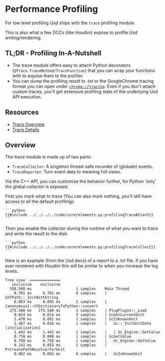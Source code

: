 # Performance Profiling
For low level profiling Usd ships with the `trace` profiling module.

This is also what a few DCCs (like Houdini) expose to profile Usd writing/rendering.

## TL;DR - Profiling In-A-Nutshell
- The trace module offers easy to attach Python decorators (`@Trace.TraceMethod/TraceFunction`) that you can wrap your functions with to expose them to the profiler.
- You can dump the profiling result to .txt or the GoogleChrome tracing format you can open under [`chrome://tracing`](chrome://tracing). Even if you don't attach custom traces, you'll get extensive profiling stats of the underlying Usd API execution.

## Resources
- [Trace Overview](https://openusd.org/dev/api/trace_page_front.html)
- [Trace Details](https://openusd.org/dev/api/trace_page_detail.html)

## Overview
The trace module is made up of two parts:
- `TraceCollector`: A singleton thread-safe recorder of (globale) events.
- `TraceReporter`: Turn event data to meaning full views.

Via the C++ API, you can customize the behavior further, for Python 'only' the global collector is exposed.

First you mark what to trace (You can also mark nothing, you'll still have access to all the default profiling):
~~~admonish info title=""
```python
{{#include ../../../../code/core/elements.py:profilingTraceAttach}}
```
~~~
Then you enable the collector during the runtime of what you want to trace and write the result to the disk.
~~~admonish info title=""
```python
{{#include ../../../../code/core/elements.py:profilingTraceCollect}}
```
~~~

Here is an example (from the Usd docs) of a report to a .txt file. If you have ever rendered with Houdini this will be similar to when you increase the log levels.

```
Tree view  ==============
   inclusive    exclusive        
  358.500 ms                    1 samples    Main Thread
    0.701 ms     0.701 ms       8 samples    | SdfPath::_InitWithString
    0.003 ms     0.003 ms       2 samples    | {anonymous}::VtDictionaryToPython::convert
  275.580 ms   275.580 ms       3 samples    | PlugPlugin::_Load
    0.014 ms     0.014 ms       3 samples    | UcGetCurrentUnit
    1.470 ms     0.002 ms       1 samples    | UcIsKnownUnit
    1.467 ms     0.026 ms       1 samples    |   Uc::_InitUnitData [initialization]
    1.442 ms     1.442 ms       1 samples    |   | Uc_Engine::GetValue
    0.750 ms     0.000 ms       1 samples    | UcGetValue
    0.750 ms     0.750 ms       1 samples    |   Uc_Engine::GetValue
    9.141 ms     0.053 ms       1 samples    | PrCreatePathResolverForUnit
    0.002 ms     0.002 ms       6 samples    |   UcIsKnownUnit
```